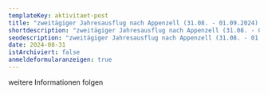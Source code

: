 ```yaml
---
templateKey: aktivitaet-post
title: "zweitägiger J﻿ahresausflug nach Appenzell (31.08. - 01.09.2024) "
shortdescription: "zweitägiger J﻿ahresausflug nach Appenzell (31.08. - 01.09.2024) "
seodescription: "zweitägiger J﻿ahresausflug nach Appenzell (31.08. - 01.09.2024) "
date: 2024-08-31
istArchiviert: false
anmeldeformularanzeigen: true
---
```

w﻿eitere Informationen folgen